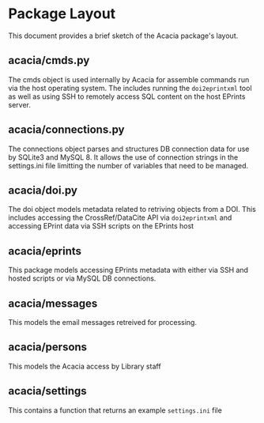 Package Layout
==============

This document provides a brief sketch of the Acacia package's
layout.

acacia/cmds.py
--------------

The cmds object is used internally by Acacia for assemble commands run
via the host operating system. The includes running the `doi2eprintxml`
tool as well as using SSH to remotely access SQL content on the host
EPrints server.

acacia/connections.py
---------------------

The connections object parses and structures DB connection data for use by SQLite3 and MySQL 8.  It allows the use of connection strings in the
settings.ini file limitting the number of variables that need to be managed.

acacia/doi.py
-------------

The doi object models metadata related to retriving objects from a DOI. This includes accessing the CrossRef/DataCite API via `doi2eprintxml` and accessing EPrint data via SSH scripts on the EPrints host

acacia/eprints
--------------

This package models accessing EPrints metadata with either via SSH and
hosted scripts or via MySQL DB connections.

acacia/messages
---------------

This models the email messages retreived for processing.

acacia/persons
--------------

This models the Acacia access by Library staff

acacia/settings
---------------

This contains a function that returns an example `settings.ini` file


